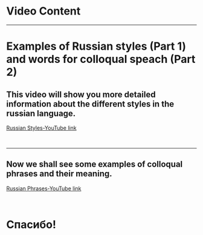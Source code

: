 <h1>
  Video Content
  </h1>
  <hr>
  <h1> Examples of Russian styles (Part 1) and words for colloqual speach (Part 2) </h1>

<h2>
  This video will show you more detailed information about the different styles in the russian language.
 </h2>

<a href="https://www.youtube.com/watch?v=Be26xKtw9tY"> Russian Styles-YouTube link </a>
 
  <br>
  <hr>

<h2>
  Now we shall see some examples of colloqual phrases and their meaning. 
  </h2>
  
 <a href="https://www.youtube.com/watch?v=x9kMgjaRPm0"> Russian Phrases-YouTube link </a>

 <br> 
  <h1 lang="ru"> Спасибо! </h1>
